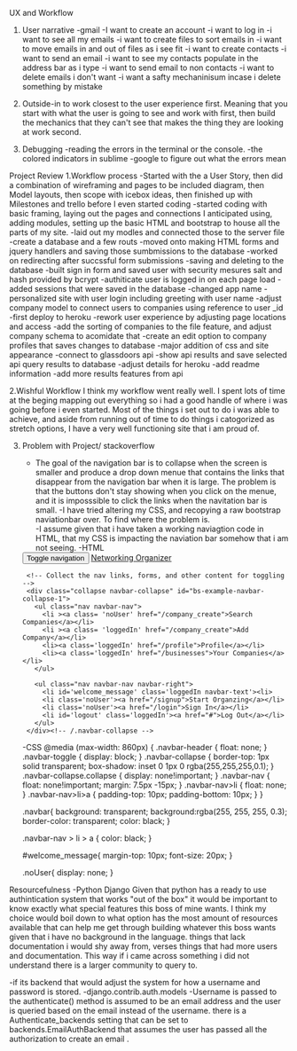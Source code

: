 UX and Workflow
1. User narrative -gmail
	-I want to create an account
	-i want to log in
	-i want to see all my emails
	-i want to create files to sort emails in
	-i want to move emails in and out of files as i see fit
	-i want to create contacts
	-i want to send an email 
	-i want to see my contacts populate in the address bar as i type
	-i want to send email to non contacts
	-i want to delete emails i don't want
	-i want a safty mechaninisum incase i delete something by mistake

2. Outside-in
to work closest to the user experience first.   Meaning that you start with what the user is going to see and work with first, then build the mechanics that they can't see that makes the thing they are looking at work second.

3. Debugging
	-reading the errors in the terminal or the console.
	-the colored indicators in sublime
	-google to figure out what the errors mean

Project Review
1.Workflow process
	-Started with the a User Story, then did a combination of wireframing and pages to be included diagram, then Model layouts, then scope with icebox ideas, then finished up with Milestones and trello before I even started coding
	-started coding with basic framing, laying out the pages and connections I anticipated using, adding modules, setting up the basic HTML and bootstrap to house all the parts of my site.
	-laid out my modles and connected those to the server file
	-create a database and a few routs
	-moved onto making HTML forms and jquery handlers and saving those sumbmissions to the database
	-worked on redirecting after succssful form submissions
	-saving and deleting to the database
	-built sign in form and saved user with security mesures salt and hash provided by bcrypt
	-authiticate user is logged in on each page load
	-added sessions that were saved in the database
	-changed app name
	-personalized site with user login including greeting with user name
	-adjust company model to connect users to companies using reference to user _id
	-first deploy to heroku
	-rework user experience by adjusting page locations and access
	-add the sorting of companies to the file feature, and adjust company schema to acomidate that
	-create an edit option to company profiles that saves changes to database
	-major addition of css and site appearance
	-connect to glassdoors api
	-show api results and save selected api query results to database
	-adjust details for heroku
	-add readme information 
	-add more results features from api

2.Wishful Workflow
I think my workflow went really well.  I spent lots of time at the beging mapping out everything so i had a good handle of where i was going before i even started.  Most of the things i set out to do i was able to achieve, and aside from running out of time to do things i catogorized as stretch options, I have a very well functioning site that i am proud of.

3. Problem with Project/ stackoverflow
	- The goal of the navigation bar is to collapse when the screen is smaller and produce a drop down menue that contains the links that disappear from the navigation bar when it is large.  The problem is that the buttons don't stay showing when you click on the menue, and it is imposssible to click the links when the navitation bar is small.
	-I have tried altering my CSS, and recopying a raw bootstrap naviationbar over. To find where the problem is.  
	-I assume given that i have taken a working naviagtion code in HTML, that my CSS is impacting the naviation bar somehow that i am not seeing.
	-HTML
	<nav class="navbar navbar-default">
	  <div class="container-fluid">
	    <!-- Brand and toggle get grouped for better mobile display -->
	    <div class="navbar-header">
	      <button type="button" class="navbar-toggle collapsed" data-toggle="collapse" data-target="#bs-example-navbar-collapse-1" aria-expanded="false">
	        <span class="sr-only">Toggle navigation</span>
	        <span class="icon-bar"></span>
	        <span class="icon-bar"></span>
	        <span class="icon-bar"></span>
	      </button>
	      <a class="navbar-brand" href="/">Networking Organizer</a>
	    </div>

	    <!-- Collect the nav links, forms, and other content for toggling -->
	    <div class="collapse navbar-collapse" id="bs-example-navbar-collapse-1">
	      <ul class="nav navbar-nav">
	        <li ><a class= 'noUser' href="/company_create">Search Companies</a></li>
	        <li ><a class= 'loggedIn' href="/company_create">Add Company</a></li>
	        <li><a class='loggedIn' href="/profile">Profile</a></li>
	        <li><a class='loggedIn' href="/businesses">Your Companies</a></li>
	      </ul>

	      <ul class="nav navbar-nav navbar-right">
	        <li id='welcome_message' class='loggedIn navbar-text'><li>
	        <li class='noUser'><a href="/signup">Start Organzing</a></li>
	        <li class='noUser'><a href="/login">Sign In</a></li>
	        <li id='logout' class='loggedIn'><a href="#">Log Out</a></li>
	      </ul>
	    </div><!-- /.navbar-collapse -->
	  </div><!-- /.container-fluid -->
	</nav>

	-CSS
	@media (max-width: 860px) {
	    .navbar-header {
	        float: none;
	    }
	    .navbar-toggle {
	        display: block;
	    }
	    .navbar-collapse {
	        border-top: 1px solid transparent;
	        box-shadow: inset 0 1px 0 rgba(255,255,255,0.1);
	    }
	    .navbar-collapse.collapse {
	        display: none!important;
	    }
	    .navbar-nav {
	        float: none!important;
	        margin: 7.5px -15px;
	    }
	    .navbar-nav>li {
	        float: none;
	    }
	    .navbar-nav>li>a {
	        padding-top: 10px;
	        padding-bottom: 10px;
	    }
	}

	.navbar{
		background: transparent;
		background:rgba(255, 255, 255, 0.3);
		border-color: transparent;
		color: black;
	}

	.navbar-nav > li > a {
	    color: black;
	}

	#welcome_message{
		margin-top: 10px;
		font-size: 20px;
	}

	.noUser{
		display: none;
	}


Resourcefulness
-Python Django
Given that python has a ready to use authintication system that works "out of the box" it would be important to know exactly what special features this boss of mine wants. 
I think my choice would boil down to what option has the most amount of resources available that can help me get through building whatever this boss wants given that i have no background in the language.  things that lack documentation i would shy away from, verses things that had more users and documentation.  This way if i came across something i did not understand there is a larger community to query to.

-if its backend that would adjust the system for how a username and password is stored. -django.contrib.auth.models
	-Username is passed to the authenticate() method is assumed to be an email address and the user is queried based on the email instead of the username.
	there is a Authenticate_backends setting that can be set to backends.EmailAuthBackend that assumes the user has passed all the authorization to create an email .
	




